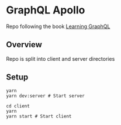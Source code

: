 # GraphQL Apollo
Repo following the book [Learning GraphQL](https://www.oreilly.com/library/view/learning-graphql/9781492030706/)

## Overview
Repo is split into client and server directories

## Setup
```
yarn
yarn dev:server # Start server

cd client
yarn
yarn start # Start client
```